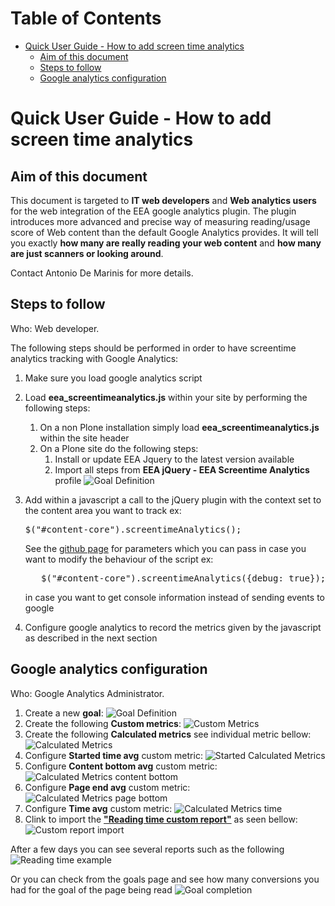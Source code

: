 Table of Contents
=================

   * [Quick User Guide - How to add screen time analytics](#quick-user-guide---how-to-add-screen-time-analytics)
      * [Aim of this document](#aim-of-this-document)
      * [Steps to follow](#steps-to-follow)
      * [Google analytics configuration](#google-analytics-configuration)

# Quick User Guide - How to add screen time analytics

## Aim of this document

This document is targeted to **IT web developers** and **Web analytics users** for the web integration of the EEA google analytics plugin. The plugin introduces more advanced and precise way of measuring reading/usage score of Web content than the default Google Analytics provides. It will tell you exactly **how many are really reading your web content** and **how many are just scanners or looking around**. 

Contact Antonio De Marinis for more details.

## Steps to follow

Who: Web developer. 

The following steps should be performed in order to have screentime analytics tracking with Google Analytics: 
1. Make sure you load google analytics script
1. Load **eea_screentimeanalytics.js** within your site by performing the following steps:
   1. On a non Plone installation simply load **eea_screentimeanalytics.js** within the site header
   1. On a Plone site do the following steps:
      1. Install or update EEA Jquery to the latest version available
      1. Import all steps from **EEA jQuery - EEA Screentime Analytics** profile
      ![Goal Definition](images/001-import-jquery-steps.png)
   
1. Add within a javascript a call to the jQuery plugin with the context set to the content area you want to track
   ex: <pre>
               $("#content-core").screentimeAnalytics();
      </pre>
      
   See the [github page](https://github.com/collective/eea.jquery/blob/master/eea/jquery/plugins/eea_screentimeanalytics/eea_screentimeanalytics.js#L633) for parameters which you can pass in case you want to modify the behaviour of the script
   ex:
   <pre>
      $("#content-core").screentimeAnalytics({debug: true});
   </pre>
   in case you want to get console information instead of sending events to google
1. Configure google analytics to record the metrics given by the javascript as described in the next section

## Google analytics configuration

Who: Google Analytics Administrator. 

1. Create a new **goal**: 
![Goal Definition](images/1-goal-definition.png)
1. Create the following **Custom metrics**:
![Custom Metrics](images/2-custom-metrics.png)
1. Create the following **Calculated metrics** see individual metric bellow:
![Calculated Metrics](images/3-calculated-metrics.png)
1. Configure **Started time avg** custom metric:
![Started Calculated Metrics](images/4-started-calculated-metrics.png)
1. Configure **Content bottom avg** custom metric:
![Calculated Metrics content bottom](images/6-calculated-metrics-content-bottom.png)
1. Configure **Page end avg** custom metric:
![Calculated Metrics page bottom](images/7-calculated-metrics-page-end.png)
1. Configure **Time avg** custom metric:
![Calculated Metrics time](images/8-calculated-metrics-time.png)
1. Clink to import the **["Reading time custom report"](https://analytics.google.com/analytics/web/template?uid=5KK7hlW5R_-dv3o8_1ixpg)** as seen bellow:
![Custom report import](images/9-custom-report-import.png)

After a few days you can see several reports such as the following
![Reading time example](images/10-reading-time-example.png)

Or you can check from the goals page and see how many conversions you had for the goal of the page being read
![Goal completion](images/11-goal-completion.png)
